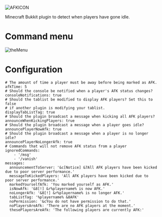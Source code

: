 ![AFKICON](https://user-images.githubusercontent.com/60233722/106799057-6720f100-6624-11eb-9245-69ee555e9811.PNG)

Minecraft Bukkit plugin to detect when players have gone idle.

# Command menu

![theMenu](https://user-images.githubusercontent.com/60233722/148627813-cd7a1753-42a0-4ad3-a042-c8d99c737c8a.PNG)

# Configuration
```
# The amount of time a player must be away before being marked as AFK.
afkTime: 5
# Should the console be notified when a player's AFK status changes?
consoleNotifications: true
# Should the tablist be modified to display AFK players? Set this to false
# if another plugin is modifying your tablist.
displayTabListTag: true
# Should the plugin broadcast a message when kicking all AFK players?
announceWhenKickingPlayers: true
# Should the plugin broadcast a message when a player goes idle?
announcePlayerNowAfk: true
# Should the plugin broadcast a message when a player is no longer idle?
announcePlayerNoLongerAfk: true
# Commands that will not remove AFK status from a player
ignoredCommands:
    - '/msg'
    - '/vanish'
messages:
  announcementToServer: '&c[Notice] &7All AFK players have been kicked due to poor server performance.'
  messageToKickedPlayers: 'All AFK players have been kicked due to poor server performance.'
  markedYourselfAfk: 'You marked yourself as AFK.'
  isNowAfk: '&8[!] &r%playername% is now AFK.'
  noLongerAfk: '&8[!] &r%playername% is no longer AFK.'
  tabListTag: '%playername% &8AFK'
  noPermission: '&cYou do not have permission to do that.'
  noPlayersAreAfk: 'There are no AFK players at the moment.'
  thesePlayersAreAfk: 'The following players are currently AFK:'
  ```

